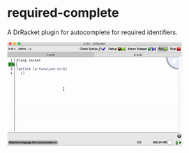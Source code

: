 required-complete
=================
A DrRacket plugin for autocomplete for required identifiers.

![gif](https://raw.githubusercontent.com/yjqww6/required-complete/gif/complete.gif)
